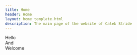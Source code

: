 ```yaml
---
title: Home
header: Home
layout: home_template.html
description: The main page of the website of Caleb Stride
---
```


<div id="site-greeting">
    <div>Hello</div>
    <div>And</div>
    <div>Welcome</div>
</div>

